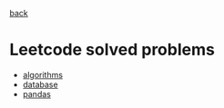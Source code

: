 [back](../README.md)

# Leetcode solved problems

- [algorithms](./algorithms/README.md)
- [database](./database/README.md)
- [pandas](./pandas/README.md)